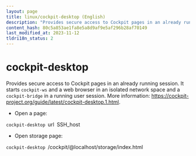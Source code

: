 ```yaml
---
layout: page
title: linux/cockpit-desktop (English)
description: "Provides secure access to Cockpit pages in an already running session."
content_hash: 80c5a853ae1fa8e5a8d9af9e5af296b28af70149
last_modified_at: 2023-11-12
tldri18n_status: 2
---
```

# cockpit-desktop

Provides secure access to Cockpit pages in an already running session.
It starts `cockpit-ws` and a web browser in an isolated network space and a `cockpit-bridge` in a running user session.
More information: <https://cockpit-project.org/guide/latest/cockpit-desktop.1.html>.

- Open a page:

`cockpit-desktop `<span class="tldr-var badge badge-pill bg-dark-lm bg-white-dm text-white-lm text-dark-dm font-weight-bold">url</span>` `<span class="tldr-var badge badge-pill bg-dark-lm bg-white-dm text-white-lm text-dark-dm font-weight-bold">SSH_host</span>

- Open storage page:

`cockpit-desktop `<span class="tldr-var badge badge-pill bg-dark-lm bg-white-dm text-white-lm text-dark-dm font-weight-bold">/cockpit/@localhost/storage/index.html</span>
